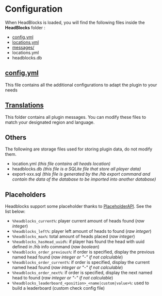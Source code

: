 # Configuration

When HeadBlocks is loaded, you will find the following files inside the **HeadBlocks** folder :

* [config.yml](config/config.md)
* [locations.yml](config/locations.md)
* [messages/](config/translations.md)
* locations.yml
* headblocks.db

## [config.yml](config/config.md)

This file contains all the additional configurations to adapt the plugin to your needs

## [Translations](config/translations.md)

This folder contains all plugin messages. You can modify these files to match your designated region and language.

## Others

The following are storage files used for storing plugin data, do not modify them.

* location.yml _(this file contains all heads location)_
* headblocks.db _(this file is a SQLite file that store all player data)_
* export-xxx.sql _(this file is generated by the /hb export command and contain the data of the database to be imported into another database)_

## Placeholders

Headblocks support some placeholder thanks to [PlaceholderAPI](https://www.spigotmc.org/resources/placeholderapi.6245/).
See the list below:

- `%headblocks_current%`: player current amount of heads found (_raw integer_)
- `%headblocks_left%`: player left amount of heads to found (_raw integer_)
- `%headblocks_max%`: total amount of heads placed (_raw integer_)
- `%headblocks_hasHead_uuid%`: if player has found the head with uuid defined in /hb info command (_raw boolean_)
- `%headblocks_order_previous%`: if order is specified, display the previous named head found (_raw integer or "-" if not calculable_)
- `%headblocks_order_current%`: if order is specified, display the current named head found (_raw integer or "-" if not calculable_)
- `%headblocks_order_next%`: if order is specified, display the next named head to found (_raw integer or "-" if not calculable_)
- `%headblocks_leaderboard_<position>_<name|custom|value>%`: used to build a leaderboard (custom check config file)
